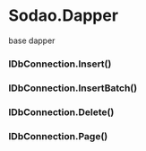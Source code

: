 # Sodao.Dapper
base dapper

### IDbConnection.Insert()
### IDbConnection.InsertBatch()
### IDbConnection.Delete()
### IDbConnection.Page()

